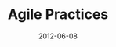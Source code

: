 ---
layout:       talk
title:        "Agile Practices"
location:     "Magee College, Derry"
date:         2012-06-08
presentation: "https://speakerdeck.com/u/kouphax/p/agile-practices"
categories: [Agile]
---